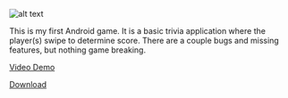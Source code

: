 ![alt text](https://imgur.com/a/VzGSX)

This is my first Android game. It is a basic trivia application where the player(s) swipe to determine score. There are a couple bugs and missing features, but nothing game breaking. 

[Video Demo](https://www.youtube.com/watch?v=N2dUVAtUElk&feature=youtu.be)

[Download](https://nofile.io/f/hXGrU0ANHJW/android-debug.apk)
